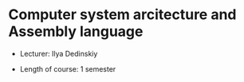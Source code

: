 # Computer system arcitecture and Assembly language

* Lecturer: Ilya Dedinskiy

* Length of course: 1 semester
